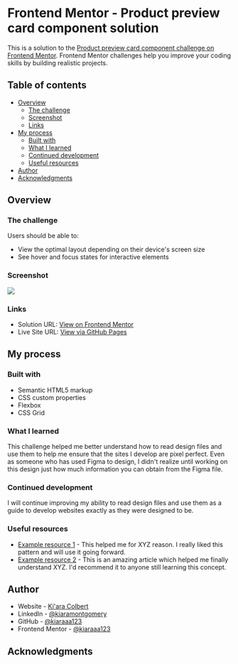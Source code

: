 # Frontend Mentor - Product preview card component solution

This is a solution to the [Product preview card component challenge on Frontend Mentor](https://www.frontendmentor.io/challenges/product-preview-card-component-GO7UmttRfa). Frontend Mentor challenges help you improve your coding skills by building realistic projects. 

## Table of contents

- [Overview](#overview)
  - [The challenge](#the-challenge)
  - [Screenshot](#screenshot)
  - [Links](#links)
- [My process](#my-process)
  - [Built with](#built-with)
  - [What I learned](#what-i-learned)
  - [Continued development](#continued-development)
  - [Useful resources](#useful-resources)
- [Author](#author)
- [Acknowledgments](#acknowledgments)


## Overview

### The challenge

Users should be able to:

- View the optimal layout depending on their device's screen size
- See hover and focus states for interactive elements

### Screenshot

![](./images/screenshot.png)

### Links

- Solution URL: [View on Frontend Mentor](https://your-solution-url.com)
- Live Site URL: [View via GitHub Pages](https://your-live-site-url.com)


## My process

### Built with

- Semantic HTML5 markup
- CSS custom properties
- Flexbox
- CSS Grid


### What I learned

This challenge helped me better understand how to read design files and use them to help me ensure that the sites I develop are pixel perfect. Even as someone who has used Figma to design, I didn't realize until working on this design just how much information you can obtain from the Figma file.


### Continued development

I will continue improving my ability to read design files and use them as a guide to develop websites exactly as they were designed to be.


### Useful resources

- [Example resource 1](https://www.example.com) - This helped me for XYZ reason. I really liked this pattern and will use it going forward.
- [Example resource 2](https://www.example.com) - This is an amazing article which helped me finally understand XYZ. I'd recommend it to anyone still learning this concept.


## Author

- Website - [Ki'ara Colbert](https://www.kiaracolbert.com)
- LinkedIn - [@kiaramontgomery](https://www.linkedin.com/in/kiaramontgomery/)
- GitHub - [@kiaraaa123](https://github.com/kiaraaa123)
- Frontend Mentor - [@kiaraaa123](https://www.frontendmentor.io/profile/kiaraaa123)


## Acknowledgments

